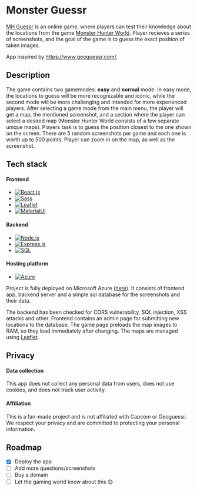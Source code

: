 # Monster Guessr

[MH Guessr][MHG-url] is an online game, where players can test their knowledge about the locations from the game [Monster Hunter World](https://www.monsterhunter.com/world/).
Player recieves a series of screenshots, and the goal of the game is to guess the exact position of taken images.

App inspired by https://www.geoguessr.com/.

## Description

The game contains two gamemodes: **easy** and **normal** mode. In easy mode, the locations to guess will be more recognizable and iconic, while the second mode will be more challanging and intended for more experienced players.
After selecting a game mode from the main menu, the player will get a map, the mentioned screenshot, and a section where the player can select a desired map (Monster Hunter World consists of a few separate unique maps). Players task is to guess the position closest
to the one shown on the screen. There are 5 random screenshots per game and each one is worth up to 500 points. Player can zoom in on the map, as well as the screenshot. 


## Tech stack

#### Frontend
* [![React.js][React.js]][React-url]
* [![Sass][Sass]][Sass-url]
* [![Leaflet][Leaflet]][Leaflet-url]
* [![MaterialUI][MaterialUI]][MaterialUI-url]
#### Backend
* [![Node.js][Node.js]][Node-url]
* [![Express.js][Express.js]][Express-url]
* [![SQL][SQL]][SQL-url]
#### Hosting platform
* [![Azure][Azure]][Azure-url]

Project is fully deployed on Microsoft Azure ([here][MHG-url]). It consists of frontend app, backend server and a simple sql database for the screenshots and their data.

The backend has been checked for CORS vulnerability, SQL injection, XSS attacks and other. 
Frontend contains an admin page for submitting new locations to the database. The game page preloads the map images to RAM, so they load immediately after changing. The maps are managed using [Leaflet][Leaflet-url]. 

## Privacy

#### Data collection

This app does not collect any personal data from users, does not use cookies, and does not track user activity.

#### Affiliation

This is a fan-made project and is not affiliated with Capcom or Geoguessr. We respect your privacy and are committed to protecting your personal information.
<!-- LINKS  -->

## Roadmap
- [x] Deploy the app
- [ ] Add more questions/screenshots
- [ ] Buy a domain
- [ ] Let the gaming world know about this 😊 

[MHG-url]: https://yellow-ocean-053275803.2.azurestaticapps.net/

[React.js]: https://img.shields.io/badge/React-20232A?style=for-the-badge&logo=react&logoColor=61DAFB
[React-url]: https://reactjs.org/

[Node.js]: https://img.shields.io/badge/Node.js-339933?style=for-the-badge&logo=nodedotjs&logoColor=white
[Node-url]: https://nodejs.org/

[Express.js]: https://img.shields.io/badge/Express.js-000000?style=for-the-badge&logo=express&logoColor=white
[Express-url]: https://expressjs.com/

[Leaflet]: https://img.shields.io/badge/Leaflet-199900?style=for-the-badge&logo=leaflet&logoColor=white
[Leaflet-url]: https://leafletjs.com/

[Azure]: https://img.shields.io/badge/Microsoft%20Azure-0078D4?style=for-the-badge&logo=microsoftazure&logoColor=white
[Azure-url]: https://azure.microsoft.com/

[SQL]: https://img.shields.io/badge/SQL-4479A1?style=for-the-badge&logo=postgresql&logoColor=white
[SQL-url]: https://www.postgresql.org/

[MaterialUI]: https://img.shields.io/badge/MUI-007FFF?style=for-the-badge&logo=mui&logoColor=white
[MaterialUI-url]: https://mui.com/

[Sass]: https://img.shields.io/badge/Sass-CC6699?style=for-the-badge&logo=sass&logoColor=white
[Sass-url]: https://sass-lang.com/

